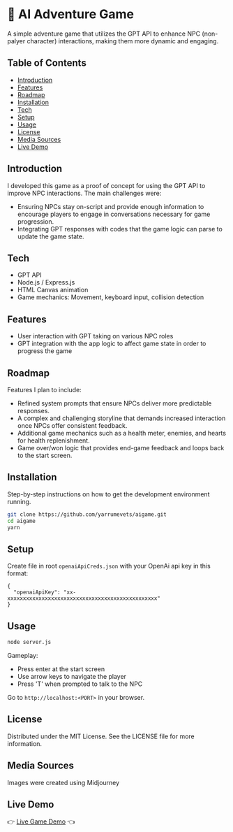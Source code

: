 # 👻 AI Adventure Game

A simple adventure game that utilizes the GPT API to enhance NPC (non-palyer character) interactions, making them more dynamic and engaging.

## Table of Contents

- [Introduction](#introduction)
- [Features](#features)
- [Roadmap](#roadmap)
- [Installation](#installation)
- [Tech](#tech)
- [Setup](#setup)
- [Usage](#usage)
- [License](#license)
- [Media Sources](#media-sources)
- [Live Demo](#live-demo)

## Introduction

I developed this game as a proof of concept for using the GPT API to improve NPC interactions. The main challenges were:

- Ensuring NPCs stay on-script and provide enough information to encourage players to engage in conversations necessary for game progression.
- Integrating GPT responses with codes that the game logic can parse to update the game state.

## Tech

- GPT API
- Node.js / Express.js
- HTML Canvas animation
- Game mechanics: Movement, keyboard input, collision detection

## Features

- User interaction with GPT taking on various NPC roles
- GPT integration with the app logic to affect game state in order to progress the game

## Roadmap

Features I plan to include:

- Refined system prompts that ensure NPCs deliver more predictable responses.
- A complex and challenging storyline that demands increased interaction once NPCs offer consistent feedback.
- Additional game mechanics such as a health meter, enemies, and hearts for health replenishment.
- Game over/won logic that provides end-game feedback and loops back to the start screen.

## Installation

Step-by-step instructions on how to get the development environment running.

```bash
git clone https://github.com/yarrumevets/aigame.git
cd aigame
yarn
```

## Setup

Create file in root `openaiApiCreds.json` with your OpenAi api key in this format:

```
{
  "openaiApiKey": "xx-xxxxxxxxxxxxxxxxxxxxxxxxxxxxxxxxxxxxxxxxxxxxxxxx"
}
```

## Usage

```bash
node server.js
```

Gameplay:

- Press enter at the start screen
- Use arrow keys to navigate the player
- Press 'T' when prompted to talk to the NPC

Go to `http://localhost:<PORT>` in your browser.

## License

Distributed under the MIT License. See the LICENSE file for more information.

## Media Sources

Images were created using Midjourney

## Live Demo

&#128073; [Live Game Demo](https://yarrumevets.com/aigame) &#128072;
